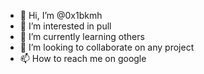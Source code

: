 - 👋 Hi, I’m @0x1bkmh
- 👀 I’m interested in pull
- 🌱 I’m currently learning others
- 💞️ I’m looking to collaborate on any project
- 📫 How to reach me on google

<!---
0x1bkmh/0x1bkmh is a ✨ special ✨ repository because its `README.md` (this file) appears on your GitHub profile.
You can click the Preview link to take a look at your changes.
--->
